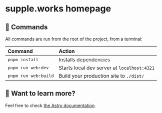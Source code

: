 # supple.works homepage

## 🧞 Commands

All commands are run from the root of the project, from a terminal:

| Command              | Action                                      |
| :------------------- | :------------------------------------------ |
| `pnpm install`       | Installs dependencies                       |
| `pnpm run web:dev`   | Starts local dev server at `localhost:4321` |
| `pnpm run web:build` | Build your production site to `./dist/`     |

## 👀 Want to learn more?

Feel free to check [the Astro documentation](https://docs.astro.build).
